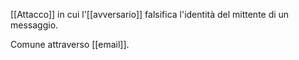 [[Attacco]] in cui l'[[avversario]] falsifica l'identità del mittente di un messaggio.

Comune attraverso [[email]].
